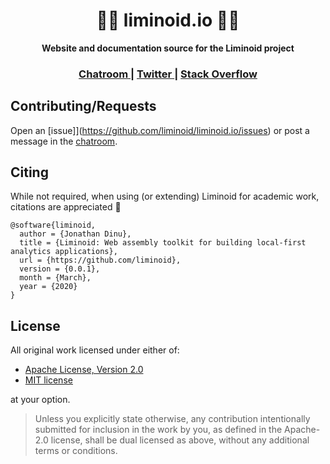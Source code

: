 <div align="center">

  <h1>🔵🔴 liminoid.io 🔴🔵</h1>

<strong>Website and documentation source for the Liminoid project</strong>

</div>

<div align="center">
  <h3>
    <a href="https://discord.gg/sa7MwxY">
      Chatroom
    </a>
    <span> | </span>
    <a href="https://twitter.com/liminoid_io">
      Twitter
    </a>
    <span> | </span>
    <a href="https://stackoverflow.com/questions/tagged/liminoid">
      Stack Overflow
    </a>
  </h3>
</div>

## Contributing/Requests

Open an [issue]](https://github.com/liminoid/liminoid.io/issues) or post a message in the [chatroom](https://discord.gg/sa7MwxY).

## Citing

While not required, when using (or extending) Liminoid for academic work, citations are appreciated 🙏

```
@software{liminoid,
  author = {Jonathan Dinu},
  title = {Liminoid: Web assembly toolkit for building local-first analytics applications},
  url = {https://github.com/liminoid},
  version = {0.0.1},
  month = {March},
  year = {2020}
}
```

## License

All original work licensed under either of:

- [Apache License, Version 2.0](http://www.apache.org/licenses/LICENSE-2.0)
- [MIT license](http://opensource.org/licenses/MIT)

at your option.

> Unless you explicitly state otherwise, any contribution intentionally submitted for inclusion in the work by you, as defined in the Apache-2.0 license, shall be dual licensed as above, without any additional terms or conditions.

